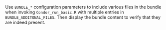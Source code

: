 Use `BUNDLE_*` configuration parameters to include various files in the
bundle when invoking `Condor_run_basic.R` with multiple entries in
`BUNDLE_ADDITONAL_FILES`. Then display the bundle content to verify
that they are indeed present.
